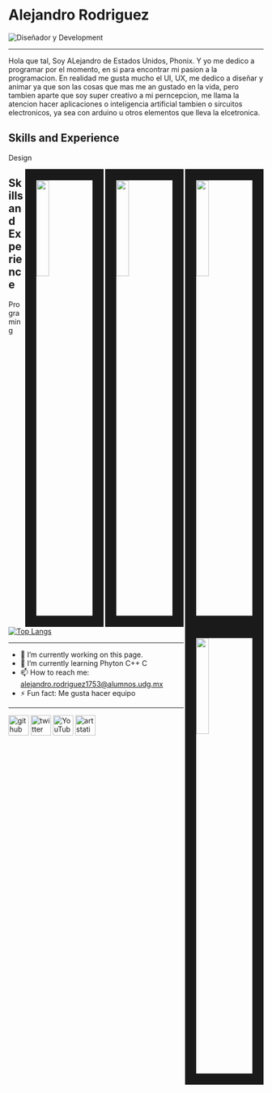 # Alejandro Rodriguez


![Diseñador y Development](https://cdna.artstation.com/p/users/covers/002/696/776/default/498b33235984f953f6f58f1823985084.jpg?1655859082)
___

Hola que tal, Soy ALejandro de Estados Unidos, Phonix. Y yo me dedico a programar por el momento, en si para encontrar mi pasion a la programacion. En realidad me gusta mucho el UI, UX, me dedico a diseñar y animar ya que son las cosas que mas me an gustado en la vida, pero tambien aparte que soy super creativo a mi perncepcion, me llama la atencion hacer aplicaciones o inteligencia artificial tambien o sircuitos electronicos, ya sea con arduino u otros elementos que lleva la elcetronica.


## Skills and Experience

Design

<img align="right" width="22%" border="22%"  src="https://cdnb.artstation.com/p/assets/images/images/050/536/803/smaller_square/alle-studio-asset.jpg?1655106628" />

<img align="right" width="22%" border="22%"  src="https://cdnb.artstation.com/p/assets/images/images/048/866/859/smaller_square/alle-studio-asset.jpg?1651123798" />

<img align="right" width="22%" border="22%"  src="https://cdnb.artstation.com/p/assets/images/images/050/536/537/20220613023743/smaller_square/alle-studio-asset.jpg?1655105863" />

<img align="right" width="22%" border="22%"  src="https://cdnb.artstation.com/p/assets/covers/images/035/302/485/smaller_square/alle-studio-cover.jpg?1614627045" />

## Skills and Experience

<p align="" >Programing</p>


 [![Top Langs](https://github-readme-stats.vercel.app/api/top-langs/?username=AlejandroRLAS)](https://github.com/anuraghazra/github-readme-stats)

___

- 🔭 I’m currently working on this page. 
- 🌱 I’m currently learning Phyton C++ C 
- 📫 How to reach me: alejandro.rodriguez1753@alumnos.udg.mx 
- ⚡ Fun fact: Me gusta hacer equipo 

___

[<img src='https://cdn.jsdelivr.net/npm/simple-icons@3.0.1/icons/github.svg' alt='github' height='40'>](https://github.com/https://github.com/AlejandroRLAS)  [<img src='https://cdn.jsdelivr.net/npm/simple-icons@3.0.1/icons/twitter.svg' alt='twitter' height='40'>](https://twitter.com/https://twitter.com/ALEJAND25950275)  [<img src='https://cdn.jsdelivr.net/npm/simple-icons@3.0.1/icons/youtube.svg' alt='YouTube' height='40'>](https://www.youtube.com/channel/https://www.youtube.com/channel/UCb1e8y_PKAYFxSId35MyJbw)  [<img src='https://cdn.jsdelivr.net/npm/simple-icons@3.0.1/icons/artstation.svg' alt='artstation' height='40'>](https://www.artstation.com/likesupergamer1517)  



